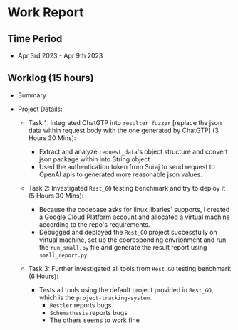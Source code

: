 #  Work Report

## Time Period

* Apr 3rd 2023 - Apr 9th 2023

## Worklog (15 hours)

* Summary

* Project Details:

    * Task 1: Integrated ChatGTP into `resulter fuzzer` [replace the json data within request body with the one generated by ChatGTP] (3 Hours 30 Mins):
        * Extract and analyze `request_data`'s object structure and convert json package within into String object
        * Used the authentication token from Suraj to send request to OpenAI apis to generated more reasonable json values.

    * Task 2: Investigated `Rest_GO` testing benchmark and try to deploy it (5 Hours 30 Mins):
        * Because the codebase asks for linux libaries' supports, I created a Google Cloud Platform account and allocated a virtual machine according to the repo's requirements.
        * Debugged and deployed the `Rest_GO` project successfully on virtual machine, set up the cooresponding envrionment and run the `run_small.py` file and generate the result report using `small_report.py`. 

    * Task 3: Further investigated all tools from `Rest_GO` testing benchmark (6 Hours):
        * Tests all tools using the default project provided in `Rest_GO`, which is the `project-tracking-system`.
            * `Restler` reports bugs
            * `Schemathesis` reports bugs
            * The others seems to work fine